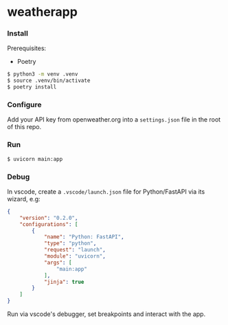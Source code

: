 # weatherapp

### Install

Prerequisites:

* Poetry

```bash
$ python3 -m venv .venv
$ source .venv/bin/activate
$ poetry install
```

### Configure

Add your API key from openweather.org into a `settings.json` file in the root of this repo.

### Run

```bash
$ uvicorn main:app
```

### Debug

In vscode, create a `.vscode/launch.json` file for Python/FastAPI via its wizard, e.g:

```json
{
    "version": "0.2.0",
    "configurations": [
        {
            "name": "Python: FastAPI",
            "type": "python",
            "request": "launch",
            "module": "uvicorn",
            "args": [
                "main:app"
            ],
            "jinja": true
        }
    ]
}
```

Run via vscode's debugger, set breakpoints and interact with the app.